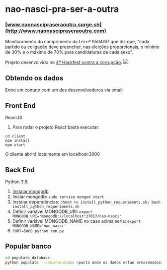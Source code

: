 # nao-nasci-pra-ser-a-outra

### [www.naonascipraseraoutra.surge.sh](http://www.naonascipraseraoutra.com)

Monitoramento do cumprimento da Lei nº 9504/97 que diz que, "cada partido ou coligação deve preencher, nas eleições proporcionais, o mínimo de 30% e o máximo de 70% para candidaturas de cada sexo".

Projeto desenvolvido no [4º Hackfest contra a corrupção](http://hackfest.com.br/).
![](http://www.jornaldaparaiba.com.br/app/uploads/2018/07/24-07-2018-hacfest.jpeg)

## Obtendo os dados

Entre em contato com um dos desenvolvedores via email!

## Front End

ReactJS

1. Para rodar o projeto React basta executar:

```
cd client
npm install
npm start
```

O cliente abrirá localmente em localhost:3000

## Back End

Python 3.6.

1. [Instalar mongodb](http://www.bogotobogo.com/python/MongoDB_PyMongo/python_MongoDB_pyMongo_tutorial_installing.php)
2. Iniciar mongodb: `sudo service mongod start`
3. Instalar dependências: `chmod +x install_python_requeriments.sh; bash install_python_requeriments.sh`
4. Definir variável MONGODB_URI: `export MONGODB_URI='mongodb://localhost:27017/nao-nasci'`
5. Definir variável MONGODB_NAME no caso acima seria: `export MONGODB_NAME='nao_nasci'`
5. `PORT=5000 python run.py`


## Popular banco

```bash
cd populate_database
python populate --caminho-dados <pasta onde os dados estao armazenados>
```
